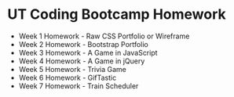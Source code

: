 # UT Coding Bootcamp Homework

- Week 1 Homework \- Raw CSS Portfolio or Wireframe
- Week 2 Homework \- Bootstrap Portfolio
- Week 3 Homework \- A Game in JavaScript
- Week 4 Homework \- A Game in jQuery
- Week 5 Homework \- Trivia Game
- Week 6 Homework \- GifTastic
- Week 7 Homework \- Train Scheduler